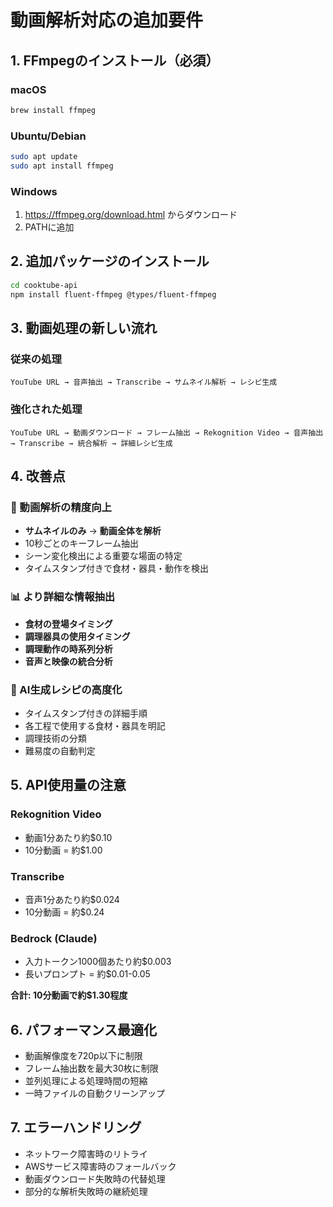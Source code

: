 # 動画解析対応の追加要件

## 1. FFmpegのインストール（必須）

### macOS
```bash
brew install ffmpeg
```

### Ubuntu/Debian
```bash
sudo apt update
sudo apt install ffmpeg
```

### Windows
1. https://ffmpeg.org/download.html からダウンロード
2. PATHに追加

## 2. 追加パッケージのインストール

```bash
cd cooktube-api
npm install fluent-ffmpeg @types/fluent-ffmpeg
```

## 3. 動画処理の新しい流れ

### 従来の処理
```
YouTube URL → 音声抽出 → Transcribe → サムネイル解析 → レシピ生成
```

### 強化された処理
```
YouTube URL → 動画ダウンロード → フレーム抽出 → Rekognition Video → 音声抽出 → Transcribe → 統合解析 → 詳細レシピ生成
```

## 4. 改善点

### 🎯 動画解析の精度向上
- **サムネイルのみ** → **動画全体を解析**
- 10秒ごとのキーフレーム抽出
- シーン変化検出による重要な場面の特定
- タイムスタンプ付きで食材・器具・動作を検出

### 📊 より詳細な情報抽出
- **食材の登場タイミング**
- **調理器具の使用タイミング**  
- **調理動作の時系列分析**
- **音声と映像の統合分析**

### 🤖 AI生成レシピの高度化
- タイムスタンプ付きの詳細手順
- 各工程で使用する食材・器具を明記
- 調理技術の分類
- 難易度の自動判定

## 5. API使用量の注意

### Rekognition Video
- 動画1分あたり約$0.10
- 10分動画 = 約$1.00

### Transcribe
- 音声1分あたり約$0.024  
- 10分動画 = 約$0.24

### Bedrock (Claude)
- 入力トークン1000個あたり約$0.003
- 長いプロンプト = 約$0.01-0.05

**合計: 10分動画で約$1.30程度**

## 6. パフォーマンス最適化

- 動画解像度を720p以下に制限
- フレーム抽出数を最大30枚に制限
- 並列処理による処理時間の短縮
- 一時ファイルの自動クリーンアップ

## 7. エラーハンドリング

- ネットワーク障害時のリトライ
- AWSサービス障害時のフォールバック
- 動画ダウンロード失敗時の代替処理
- 部分的な解析失敗時の継続処理